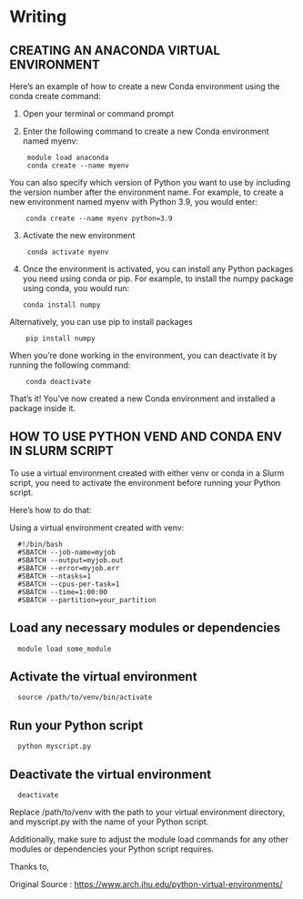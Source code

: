 # Writing

## CREATING AN ANACONDA VIRTUAL ENVIRONMENT
Here’s an example of how to create a new Conda environment using the conda create command:

1. Open your terminal or command prompt
2. Enter the following command to create a new Conda environment named myenv:

        module load anaconda
        conda create --name myenv

You can also specify which version of Python you want to use by including the version number after the environment name. For example, to create a new environment named myenv with Python 3.9, you would enter:

        conda create --name myenv python=3.9
        
3. Activate the new environment

        conda activate myenv

4.  Once the environment is activated, you can install any Python packages you need using conda or pip. For example, to install the numpy package using conda, you would run:

        conda install numpy

Alternatively, you can use pip to install packages

        pip install numpy

When you’re done working in the environment, you can deactivate it by running the following command:

        conda deactivate

That’s it! You’ve now created a new Conda environment and installed a package inside it.

## HOW TO USE PYTHON VEND AND CONDA ENV IN SLURM SCRIPT
To use a virtual environment created with either venv or conda in a Slurm script, you need to activate the environment before running your Python script.

Here’s how to do that:

Using a virtual environment created with venv:

      #!/bin/bash
      #SBATCH --job-name=myjob
      #SBATCH --output=myjob.out
      #SBATCH --error=myjob.err
      #SBATCH --ntasks=1
      #SBATCH --cpus-per-task=1
      #SBATCH --time=1:00:00
      #SBATCH --partition=your_partition

## Load any necessary modules or dependencies
      module load some_module

## Activate the virtual environment
      source /path/to/venv/bin/activate

## Run your Python script
      python myscript.py

## Deactivate the virtual environment
      deactivate

Replace /path/to/venv with the path to your virtual environment directory, and myscript.py with the name of your Python script.

Additionally, make sure to adjust the module load commands for any other modules or dependencies your Python script requires.



Thanks to, 

Original Source : https://www.arch.jhu.edu/python-virtual-environments/ 
